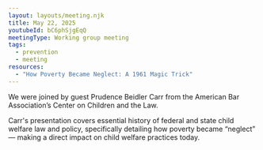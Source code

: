 ```yaml
---
layout: layouts/meeting.njk
title: May 22, 2025
youtubeId: bC6phSjgEqQ
meetingType: Working group meeting
tags:
  - prevention
  - meeting
resources:
  - "How Poverty Became Neglect: A 1961 Magic Trick"
---
```

We were joined by guest Prudence Beidler Carr from the American Bar Association’s Center on Children and the Law. 

Carr's presentation covers essential history of federal and state child welfare law and policy, specifically detailing how poverty became “neglect” — making a direct impact on child welfare practices today.